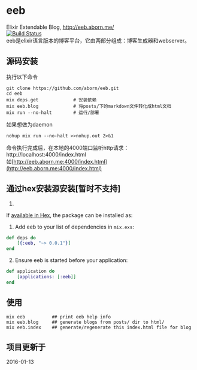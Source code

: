 # eeb
Elixir Extendable Blog, http://eeb.aborn.me/  
[![Build Status](https://travis-ci.org/aborn/eeb.svg)](https://travis-ci.org/aborn/eeb)  
eeb是elixir语言版本的博客平台，它由两部分组成：博客生成器和webserver。

## 源码安装
执行以下命令
```
git clone https://github.com/aborn/eeb.git
cd eeb
mix deps.get             # 安装依赖
mix eeb.blog             # 将posts/下的markdown文件转化成html文档
mix run --no-halt        # 运行/部署
```
如果想做为daemon 
```
nohup mix run --no-halt >>nohup.out 2>&1
```
命令执行完成后，在本地的4000端口监听http请求：
http://localhost:4000/index.html  
如[http://eeb.aborn.me:4000/index.html](http://eeb.aborn.me:4000/index.html)

## 通过hex安装源安装[暂时不支持]

1. 
If [available in Hex](https://hex.pm/docs/publish), the package can be installed as:

1. Add eeb to your list of dependencies in `mix.exs`:
```elixir
def deps do
    [{:eeb, "~> 0.0.1"}]
end
```
2. Ensure eeb is started before your application:
```elixir
def application do
    [applications: [:eeb]]
end
```

## 使用
```mix
mix eeb          ## print eeb help info
mix eeb.blog     ## generate blogs from posts/ dir to html/
mix eeb.index    ## generate/regenerate this index.html file for blog
```

## 项目更新于
2016-01-13
